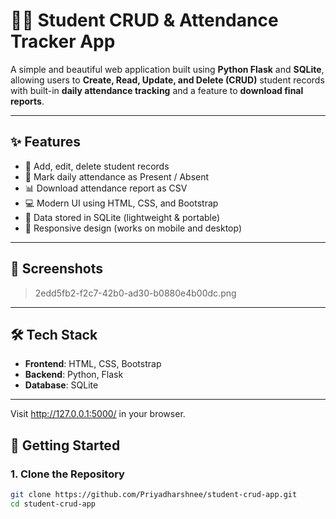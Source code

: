 # 🧑‍🎓 Student CRUD & Attendance Tracker App

A simple and beautiful web application built using **Python Flask** and **SQLite**, allowing users to **Create, Read, Update, and Delete (CRUD)** student records with built-in **daily attendance tracking** and a feature to **download final reports**.

---

## ✨ Features

- 📝 Add, edit, delete student records
- 📅 Mark daily attendance as Present / Absent
- 📊 Download attendance report as CSV
- 💻 Modern UI using HTML, CSS, and Bootstrap
- 💾 Data stored in SQLite (lightweight & portable)
- 📱 Responsive design (works on mobile and desktop)

---

## 📸 Screenshots

>2edd5fb2-f2c7-42b0-ad30-b0880e4b00dc.png

---

## 🛠️ Tech Stack

- **Frontend**: HTML, CSS, Bootstrap
- **Backend**: Python, Flask
- **Database**: SQLite

---
Visit http://127.0.0.1:5000/ in your browser.

## 🚀 Getting Started

### 1. Clone the Repository

```bash
git clone https://github.com/Priyadharshnee/student-crud-app.git
cd student-crud-app


